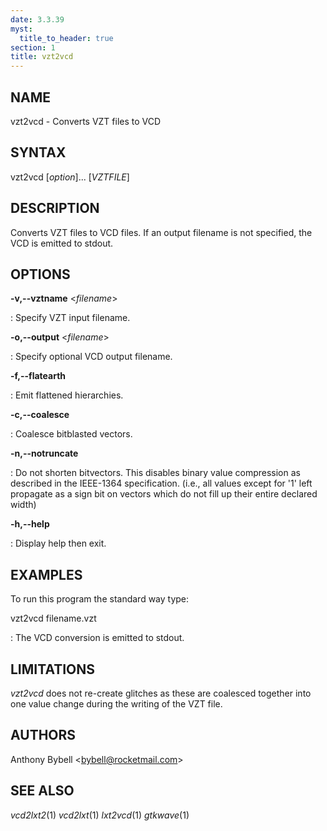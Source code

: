 ```yaml
---
date: 3.3.39
myst:
  title_to_header: true
section: 1
title: vzt2vcd
---
```


## NAME

vzt2vcd - Converts VZT files to VCD

## SYNTAX

vzt2vcd \[*option*\]\... \[*VZTFILE*\]

## DESCRIPTION

Converts VZT files to VCD files. If an output filename is not specified,
the VCD is emitted to stdout.

## OPTIONS

**-v,\--vztname** \<*filename*\>

:   Specify VZT input filename.

**-o,\--output** \<*filename*\>

:   Specify optional VCD output filename.

**-f,\--flatearth**

:   Emit flattened hierarchies.

**-c,\--coalesce**

:   Coalesce bitblasted vectors.

**-n,\--notruncate**

:   Do not shorten bitvectors. This disables binary value compression as
    described in the IEEE-1364 specification. (i.e., all values except
    for \'1\' left propagate as a sign bit on vectors which do not fill
    up their entire declared width)

**-h,\--help**

:   Display help then exit.

## EXAMPLES

To run this program the standard way type:

vzt2vcd filename.vzt

:   The VCD conversion is emitted to stdout.

## LIMITATIONS

*vzt2vcd* does not re-create glitches as these are coalesced together
into one value change during the writing of the VZT file.

## AUTHORS

Anthony Bybell \<bybell@rocketmail.com\>

## SEE ALSO

*vcd2lxt2*(1) *vcd2lxt*(1) *lxt2vcd*(1) *gtkwave*(1)
